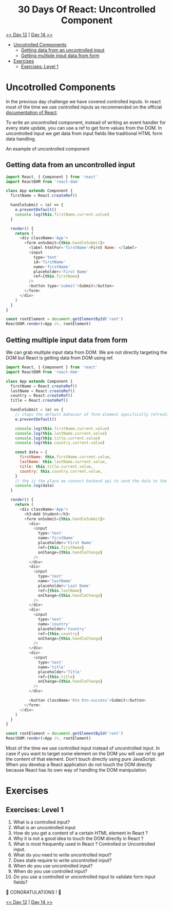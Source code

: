 <div align="center">
  <h1> 30 Days Of React: Uncontrolled Component</h1>


</div>

[<< Day 12](../12_Day_Forms/12_forms.md) | [Day 14 >>]()



- [Uncotrolled Components](#uncotrolled-components)
  - [Getting data from an uncontrolled input](#getting-data-from-an-uncontrolled-input)
  - [Getting multiple input data from form](#getting-multiple-input-data-from-form)
- [Exercises](#exercises)
  - [Exercises: Level 1](#exercises-level-1)

# Uncotrolled Components

In the previous day challenge we have covered controlled inputs. In react most of the time we use controlled inputs as recommended on the official [documentation of React](https://reactjs.org/docs/uncontrolled-components.html).

To write an uncontrolled component, instead of writing an event handler for every state update, you can use a ref to get form values from the DOM. In uncontrolled input we get data from input fields like traditional HTML form data handling.

An example of uncontrolled component

## Getting data from an uncontrolled input

```js
import React, { Component } from 'react'
import ReactDOM from 'react-dom'

class App extends Component {
  firstName = React.createRef()

  handleSubmit = (e) => {
    e.preventDefault()
    console.log(this.firstName.current.value)
  }

  render() {
    return (
      <div className='App'>
        <form onSubmit={this.handleSubmit}>
          <label htmlFor='firstName'>First Name: </label>
          <input
            type='text'
            id='firstName'
            name='firstName'
            placeholder='First Name'
            ref={this.firstName}
          />
          <button type='submit'>Submit</button>
        </form>
      </div>
    )
  }
}

const rootElement = document.getElementById('root')
ReactDOM.render(<App />, rootElement)
```

## Getting multiple input data from form

We can grab multiple input data from DOM. We are not directly targeting the DOM but React is getting data from DOM using ref.

```js
import React, { Component } from 'react'
import ReactDOM from 'react-dom'

class App extends Component {
  firstName = React.createRef()
  lastName = React.createRef()
  country = React.createRef()
  title = React.createRef()

  handleSubmit = (e) => {
    // stops the default behavior of form element specifically refreshing of page
    e.preventDefault()

    console.log(this.firstName.current.value)
    console.log(this.lastName.current.value)
    console.log(this.title.current.value)
    console.log(this.country.current.value)

    const data = {
      firstName: this.firstName.current.value,
      lastName: this.lastName.current.value,
      title: this.title.current.value,
      country: this.country.current.value,
    }
    // the is the place we connect backend api to send the data to the database
    console.log(data)
  }

  render() {
    return (
      <div className='App'>
        <h3>Add Student</h3>
        <form onSubmit={this.handleSubmit}>
          <div>
            <input
              type='text'
              name='firstName'
              placeholder='First Name'
              ref={this.firstName}
              onChange={this.handleChange}
            />
          </div>
          <div>
            <input
              type='text'
              name='lastName'
              placeholder='Last Name'
              ref={this.lastName}
              onChange={this.handleChange}
            />
          </div>
          <div>
            <input
              type='text'
              name='country'
              placeholder='Country'
              ref={this.country}
              onChange={this.handleChange}
            />
          </div>
          <div>
            <input
              type='text'
              name='title'
              placeholder='Title'
              ref={this.title}
              onChange={this.handleChange}
            />
          </div>

          <button className='btn btn-success'>Submit</button>
        </form>
      </div>
    )
  }
}

const rootElement = document.getElementById('root')
ReactDOM.render(<App />, rootElement)
```

Most of the time we use controlled input instead of uncontrolled input. In case if you want to target some element on the DOM you will use ref to get the content of that element. Don't touch directly using pure JavaScript. When you develop a React application do not touch the DOM directly because React has its own way of handling the DOM manipulation.

# Exercises

## Exercises: Level 1

1. What is a controlled input?
2. What is an uncontrolled input
3. How do you get a content of a certain HTML element in React ?
4. Why it is not a good idea to touch the DOM directly in React ?
5. What is most frequently used in React ? Controlled or Uncontrolled input.
6. What do you need to write uncontrolled input?
7. Does state require to write uncontrolled input?
8. When do you use uncontrolled input?
9. When do you use controlled input?
10. Do you use a controlled or uncontrolled input to validate form input fields?

🎉 CONGRATULATIONS ! 🎉

[<< Day 12](../12_Day_Forms/12_forms.md) | [Day 14 >>]()
